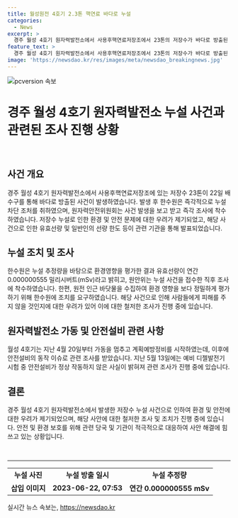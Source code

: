 ```yaml
---
title: 월성원전 4호기 2.3톤 핵연료 바다로 누설
categories:
  - News
excerpt: >
  경주 월성 4호기 원자력발전소에서 사용후핵연료저장조에서 23톤의 저장수가 바다로 방출된 사고가 발생했다. 이에 대한 조사가 진행 중이며, 원전 인근 바닷물을 수집해 환경 영향을 평가할 것을 한수원에 지시했다. 월성 4호기는 지난 4월 20일부터 가동을 멈추고 계획예방정비를 시작했고, 안전설비 문제도 조사 중이다. 한수원은 누설량을 토대로 환경영향을 평가한 결과 유효선량이 연간 0.000000555 밀리시버트(mSv)라고 밝혔다. (단어 수: 109)
feature_text: >
  경주 월성 4호기 원자력발전소에서 사용후핵연료저장조에서 23톤의 저장수가 바다로 방출된 사고가 발생했다. 이에 대한 조사가 진행 중이며, 원전 인근 바닷물을 수집해 환경 영향을 평가할 것을 한수원에 지시했다. 월성 4호기는 지난 4월 20일부터 가동을 멈추고 계획예방정비를 시작했고, 안전설비 문제도 조사 중이다. 한수원은 누설량을 토대로 환경영향을 평가한 결과 유효선량이 연간 0.000000555 밀리시버트(mSv)라고 밝혔다. (단어 수: 109)
image: 'https://newsdao.kr/res/images/meta/newsdao_breakingnews.jpg'
---
```


<p><img src="https://newsdao.kr/res/images/meta/newsdao_breakingnews.jpg" alt="pcversion 속보" /></p>

<h1>경주 월성 4호기 원자력발전소 누설 사건과 관련된 조사 진행 상황</h1>

<p data-ke-size="size16">&nbsp;</p>

<h2 data-ke-size="size26">사건 개요</h2>

<p>경주 월성 4호기 원자력발전소에서 사용후핵연료저장조에 있는 저장수 23톤이 22일 배수구를 통해 바다로 방출된 사건이 발생하였습니다. 발생 후 한수원은 즉각적으로 누설 차단 조처를 취하였으며, 원자력안전위원회는 사건 발생을 보고 받고 즉각 조사에 착수하였습니다. 저장수 누설로 인한 환경 및 안전 문제에 대한 우려가 제기되었고, 해당 사건으로 인한 유효선량 및 일반인의 선량 한도 등이 관련 기관을 통해 발표되었습니다.</p>

<h2 data-ke-size="size26">누설 조치 및 조사</h2>

<p>한수원은 누설 추정량을 바탕으로 환경영향을 평가한 결과 유효선량이 연간 0.000000555 밀리시버트(mSv)라고 밝히고, 원안위는 누설 사건을 접수한 직후 조사에 착수하였습니다. 한편, 원전 인근 바닷물을 수집하여 환경 영향을 보다 정밀하게 평가하기 위해 한수원에 조치를 요구하였습니다. 해당 사건으로 인해 사람들에게 피해를 주지 않을 것인지에 대한 우려가 있어 이에 대한 철저한 조사가 진행 중에 있습니다.</p>

<h2 data-ke-size="size26">원자력발전소 가동 및 안전설비 관련 사항</h2>

<p>월성 4호기는 지난 4월 20일부터 가동을 멈추고 계획예방정비를 시작하였는데, 이후에 안전설비의 동작 이슈로 관련 조사를 받았습니다. 지난 5월 13일에는 예비 디젤발전기 시험 중 안전설비가 정상 작동하지 않은 사실이 밝혀져 관련 조사가 진행 중에 있습니다.</p>

<h2 data-ke-size="size26">결론</h2>

<p>경주 월성 4호기 원자력발전소에서 발생한 저장수 누설 사건으로 인하여 환경 및 안전에 대한 우려가 제기되었으며, 해당 사안에 대한 철저한 조사 및 조치가 진행 중에 있습니다. 안전 및 환경 보호를 위해 관련 당국 및 기관이 적극적으로 대응하여 사안 해결에 힘쓰고 있는 상황입니다.</p>

<p data-ke-size="size16">&nbsp;</p>

<hr>

<table>
<tbody>
<tr>
<td style="text-align: center; height: 17px;"><b>누설 사진</b></td>
<td style="text-align: center; height: 17px;"><b>누설 방출 일시</b></td>
<td style="text-align: center; height: 17px;"><b>누설 추정량</b></td>
</tr>
<tr>
<td style="text-align: center; height: 17px;"><b>삽입 이미지</b></td>
<td style="text-align: center; height: 17px;"><b>2023-06-22, 07:53</b></td>
<td style="text-align: center; height: 17px;"><b>연간 0.000000555 mSv</b></td>
</tr>
</tbody>
</table>
실시간 뉴스 속보는, <a href="https://newsdao.kr" rel="dofollow">https://newsdao.kr</a>


